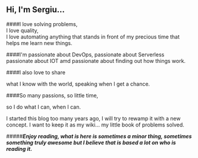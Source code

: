 ## Hi, I'm Sergiu... 

####I love solving problems,  
I love quality,   
I love automating anything that stands in front of my precious time that helps me learn new things.

####I'm passionate about DevOps, 
passionate about Serverless   
passionate about IOT amd
passionate about finding out how things work.

####I also love to share 

what I know with the world, speaking when I get a chance.

####So many passions, so little time, 

so I do what I can, when I can.

I started this blog too many years ago, I will try to rewamp it with a new concept. 
I want to keep it as my wiki... my little book of problems solved.

#####_**Enjoy reading, what is here is sometimes a minor thing, sometimes something truly awesome but I believe that is based a lot on who is reading it.**_
